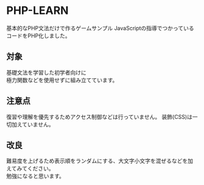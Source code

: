 # PHP-LEARN
基本的なPHP文法だけで作るゲームサンプル
JavaScriptの指導でつかっているコードをPHP化しました。
## 対象
基礎文法を学習した初学者向けに  
極力関数などを使用せずに組み立てています。
## 注意点
復習や理解を優先するためアクセス制御などは行っていません。
装飾(CSS)は一切加えていません。
## 改良
難易度を上げるため表示順をランダムにする、大文字小文字を混ぜるなどを加えてみてください。  
勉強になると思います。
